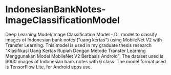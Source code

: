 # IndonesianBankNotes-ImageClassificationModel
Deep Learning Model/Image Classification Model - DL model to classify images of Indonesian bank notes ("uang kertas") using MobileNet V2 with Transfer Learning. This model is used in my graduate thesis research "Klasifikasi Uang Kertas Rupiah Dengan Metode Transfer Learning Menggunakan Model MobileNet V2 Berbasis Android". The dataset used is 6000 images of Indonesian bank notes with 6 class. The model format used is TensorFlow Lite, for Android apps use.
